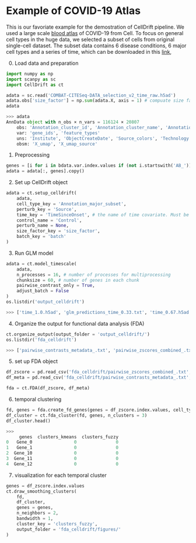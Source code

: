 # Example of COVID-19 Atlas

This is our favoriate example for the demostration of CellDrift pipeline. We used a large scale [blood atlas](https://doi.org/10.1016/j.cell.2022.01.012) of COVID-19 from Cell.
To focus on general cell types in the huge data, we selected a subset of cells from original single-cell dataset. The subset data contains 6 disease conditions, 6 major cell types and a series of time, which can be downloaded in this [link](https://zenodo.org/record/6466615#.Yl2GJdNKhTY), 

0. Load data and preparation
```python
import numpy as np
import scanpy as sc
import CellDrift as ct

adata = sc.read('COMBAT-CITESeq-DATA_selection_v2_time_raw.h5ad')
adata.obs['size_factor'] = np.sum(adata.X, axis = 1) # compuate size factor
adata

>>> adata
AnnData object with n_obs × n_vars = 116124 × 20807
    obs: 'Annotation_cluster_id', 'Annotation_cluster_name', 'Annotation_minor_subset', 'Annotation_major_subset', 'Annotation_cell_type', 'GEX_region', 'QC_ngenes', 'QC_total_UMI', 'QC_pct_mitochondrial', 'QC_scrub_doublet_scores', 'COMBAT_ID', 'scRNASeq_sample_ID', 'COMBAT_participant_timepoint_ID', 'Source', 'Age', 'Sex', 'Race', 'BMI', 'Hospitalstay', 'Death28', 'Institute', 'PreExistingHeartDisease', 'PreExistingLungDisease', 'PreExistingKidneyDisease', 'PreExistingDiabetes', 'PreExistingHypertension', 'PreExistingImmunocompromised', 'Smoking', 'Symptomatic', 'Requiredvasoactive', 'Respiratorysupport', 'SARSCoV2PCR', 'Outcome', 'TimeSinceOnset', 'Ethnicity', 'Tissue', 'DiseaseClassification', 'Pool_ID', 'Channel_ID'
    var: 'gene_ids', 'feature_types'
    uns: 'Institute', 'ObjectCreateDate', 'Source_colors', 'Technology', 'genome_annotation_version'
    obsm: 'X_umap', 'X_umap_source'
```

1. Preprocessing
```python
genes = [i for i in bdata.var.index.values if (not i.startswith('AB_'))]
adata = adata[:, genes].copy()
```

2. Set up CellDrift object
```python
adata = ct.setup_celldrift(
    adata, 
    cell_type_key = 'Annotation_major_subset',
    perturb_key = 'Source', 
    time_key = 'TimeSinceOnset', # the name of time covariate. Must be numeric
    control_name = 'Control', 
    perturb_name = None, 
    size_factor_key = 'size_factor', 
    batch_key = 'batch'
)
```

3. Run GLM model 
```python
adata = ct.model_timescale(
    adata, 
    n_processes = 16, # number of processes for multiprocessing
    chunksize = 60, # number of genes in each chunk
    pairwise_contrast_only = True, 
    adjust_batch = False
)
os.listdir('output_celldrift')

>>> ['time_1.0.h5ad', 'glm_predictions_time_0.33.txt', 'time_0.67.h5ad', 'glm_predictions_pairwise_comparisons_time_0.11.txt', 'glm_predictions_time_0.89.txt', 'glm_predictions_pairwise_comparisons_time_0.22.txt', 'time_0.33.h5ad', 'time_0.0.h5ad', 'glm_predictions_pairwise_comparisons_time_0.56.txt', 'glm_predictions_pairwise_comparisons_time_0.0.txt', 'glm_predictions_pairwise_comparisons_time_0.33.txt', 'glm_predictions_pairwise_comparisons_time_1.0.txt', 'glm_predictions_time_0.22.txt', 'time_0.11.h5ad', 'glm_predictions_time_0.44.txt', 'time_0.22.h5ad', 'time_0.89.h5ad', 'glm_predictions_pairwise_comparisons_time_0.44.txt', 'glm_predictions_time_1.0.txt', 'glm_predictions_time_0.11.txt', 'time_0.56.h5ad', 'glm_predictions_time_0.67.txt', 'glm_predictions_time_0.56.txt', 'glm_predictions_time_0.0.txt', 'time_0.44.h5ad', 'time_0.78.h5ad', 'glm_predictions_pairwise_comparisons_time_0.89.txt', 'glm_predictions_pairwise_comparisons_time_0.67.txt', 'glm_predictions_time_0.78.txt', 'glm_predictions_pairwise_comparisons_time_0.78.txt']
```

4. Organize the output for functional data analysis (FDA)
```python
ct.organize_output(output_folder = 'output_celldrift/')
os.listdir('fda_celldrift')

>>> ['pairwise_contrasts_metadata_.txt', 'pairwise_zscores_combined_.txt']
```


5. set up FDA object
```python
df_zscore = pd.read_csv('fda_celldrift/pairwise_zscores_combined_.txt', sep = '\t', header = 0, index_col = 0)
df_meta = pd.read_csv('fda_celldrift/pairwise_contrasts_metadata_.txt', sep = '\t', header = 0, index_col = 0)

fda = ct.FDA(df_zscore, df_meta)
```

6. temporal clustering
```python
fd, genes = fda.create_fd_genes(genes = df_zscore.index.values, cell_type = 'Type_0', perturbation = 'Perturb_0')
df_cluster = ct.fda_cluster(fd, genes, n_clusters = 3)
df_cluster.head()

>>>
     genes  clusters_kmeans  clusters_fuzzy
0   Gene_0                0               0
1   Gene_1                0               0
2  Gene_10                0               0
3  Gene_11                0               0
4  Gene_12                0               0
```

7. visualization for each temporal cluster
```python
genes = df_zscore.index.values
ct.draw_smoothing_clusters(
    fd, 
    df_cluster, 
    genes = genes, 
    n_neighbors = 2, 
    bandwidth = 1, 
    cluster_key = 'clusters_fuzzy', 
    output_folder = 'fda_celldrift/figures/'
)
```

